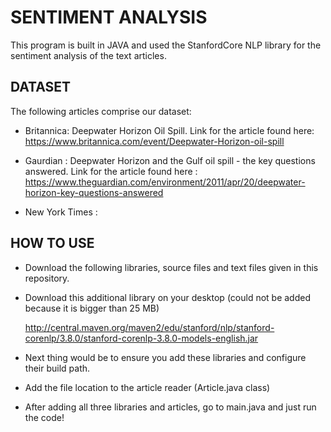 # SENTIMENT ANALYSIS 

This program is built in JAVA and used the StanfordCore NLP library for the sentiment analysis of the text articles. 

## DATASET 

The following articles comprise our dataset:

- Britannica: Deepwater Horizon Oil Spill. Link for the article found here: https://www.britannica.com/event/Deepwater-Horizon-oil-spill

- Gaurdian : Deepwater Horizon and the Gulf oil spill - the key questions answered. Link for the article found here : https://www.theguardian.com/environment/2011/apr/20/deepwater-horizon-key-questions-answered 

- New York Times : 


## HOW TO USE 

- Download the following libraries, source files and text files given in this repository. 

- Download this additional library on your desktop (could not be added because it is bigger than 25 MB)

    http://central.maven.org/maven2/edu/stanford/nlp/stanford-corenlp/3.8.0/stanford-corenlp-3.8.0-models-english.jar

- Next thing would be to ensure you add these libraries and configure their build path. 

- Add the file location to the article reader (Article.java class)

- After adding all three libraries and articles, go to main.java and just run the code!



